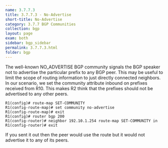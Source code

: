 ```yaml
---
name: 3.7.7.3
title: 3.7.7.3 - No-Advertise
short-title: No-Advertise
category: 3.7.7 BGP Communities
collection: bgp
layout: page
exam: both
sidebar: bgp_sidebar
permalink: 3.7.7.3.html
folder: bgp
---
```

The well-known NO\_ADVERTISE BGP community signals the BGP speaker not to advertise the particular prefix to any BGP peer. This may be useful to limit the scope of routing information to just directly connected neighbors. In our scenario, we set the community attribute inbound on prefixes received from R10. This makes R2 think that the prefixes should not be advertised to any other peers.
```
R1(config)# route-map SET-COMMUNITY
R1(config-route-map)# set community no-advertise
R1(config-route-map)# exit
R1(config)# router bgp 200
R1(config-router)# neighbor 192.10.1.254 route-map SET-COMMUNITY in
R1(config-router)# exit
```
If you sent it out then the peer would use the route but it would not advertise it to any of its peers.
